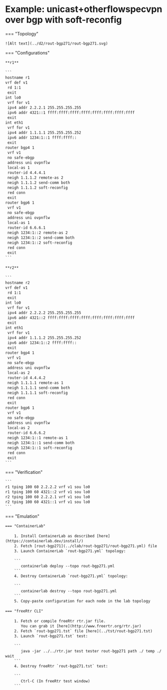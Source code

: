 # Example: unicast+otherflowspecvpn over bgp with soft-reconfig

=== "Topology"

    ![Alt text](../d2/rout-bgp271/rout-bgp271.svg)

=== "Configurations"

    **r1**

    ```
    hostname r1
    vrf def v1
     rd 1:1
     exit
    int lo0
     vrf for v1
     ipv4 addr 2.2.2.1 255.255.255.255
     ipv6 addr 4321::1 ffff:ffff:ffff:ffff:ffff:ffff:ffff:ffff
     exit
    int eth1
     vrf for v1
     ipv4 addr 1.1.1.1 255.255.255.252
     ipv6 addr 1234:1::1 ffff:ffff::
     exit
    router bgp4 1
     vrf v1
     no safe-ebgp
     address uni ovpnflw
     local-as 1
     router-id 4.4.4.1
     neigh 1.1.1.2 remote-as 2
     neigh 1.1.1.2 send-comm both
     neigh 1.1.1.2 soft-reconfig
     red conn
     exit
    router bgp6 1
     vrf v1
     no safe-ebgp
     address uni ovpnflw
     local-as 1
     router-id 6.6.6.1
     neigh 1234:1::2 remote-as 2
     neigh 1234:1::2 send-comm both
     neigh 1234:1::2 soft-reconfig
     red conn
     exit
    ```

    **r2**

    ```
    hostname r2
    vrf def v1
     rd 1:1
     exit
    int lo0
     vrf for v1
     ipv4 addr 2.2.2.2 255.255.255.255
     ipv6 addr 4321::2 ffff:ffff:ffff:ffff:ffff:ffff:ffff:ffff
     exit
    int eth1
     vrf for v1
     ipv4 addr 1.1.1.2 255.255.255.252
     ipv6 addr 1234:1::2 ffff:ffff::
     exit
    router bgp4 1
     vrf v1
     no safe-ebgp
     address uni ovpnflw
     local-as 2
     router-id 4.4.4.2
     neigh 1.1.1.1 remote-as 1
     neigh 1.1.1.1 send-comm both
     neigh 1.1.1.1 soft-reconfig
     red conn
     exit
    router bgp6 1
     vrf v1
     no safe-ebgp
     address uni ovpnflw
     local-as 2
     router-id 6.6.6.2
     neigh 1234:1::1 remote-as 1
     neigh 1234:1::1 send-comm both
     neigh 1234:1::1 soft-reconfig
     red conn
     exit
    ```

=== "Verification"

    ```
    r1 tping 100 60 2.2.2.2 vrf v1 sou lo0
    r1 tping 100 60 4321::2 vrf v1 sou lo0
    r2 tping 100 60 2.2.2.1 vrf v1 sou lo0
    r2 tping 100 60 4321::1 vrf v1 sou lo0
    ```

=== "Emulation"

    === "ContainerLab"

        1. Install ContainerLab as described [here](https://containerlab.dev/install/)  
        2. Fetch [rout-bgp271](../clab/rout-bgp271/rout-bgp271.yml) file  
        3. Launch ContainerLab `rout-bgp271.yml` topology:  

        ```
           containerlab deploy --topo rout-bgp271.yml  
        ```
        4. Destroy ContainerLab `rout-bgp271.yml` topology:  

        ```
           containerlab destroy --topo rout-bgp271.yml  
        ```
        5. Copy-paste configuration for each node in the lab topology

    === "freeRtr CLI"

        1. Fetch or compile freeRtr rtr.jar file.  
           You can grab it [here](http://www.freertr.org/rtr.jar)  
        2. Fetch `rout-bgp271.tst` file [here](../tst/rout-bgp271.tst)  
        3. Launch `rout-bgp271.tst` test:  

        ```
           java -jar ../../rtr.jar test tester rout-bgp271 path ./ temp ./ wait
        ```
        4. Destroy freeRtr `rout-bgp271.tst` test:  

        ```
           Ctrl-C (In freeRtr test window)
        ```

